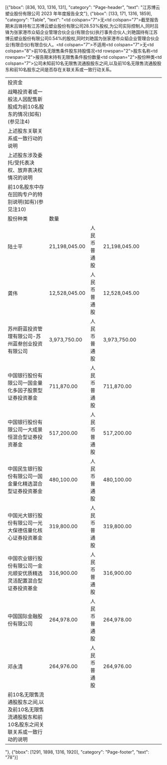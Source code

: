 [{"bbox": [836, 103, 1316, 131], "category": "Page-header", "text": "江苏博云塑业股份有限公司 2023 年年度报告全文"}, {"bbox": [133, 171, 1316, 1859], "category": "Table", "text": "<table><tbody><tr><td>投资金</td><td></td><td></td><td></td><td></td><td></td><td></td><td></td></tr><tr><td>战略投资者或一般法人因配售新股成为前10名股东的情况(如有)(参见注4)</td><td colspan=\"7\">无</td></tr><tr><td>上述股东关联关系或一致行动的说明</td><td colspan=\"7\">截至报告期末吕锋持有江苏博云塑业股份有限公司28.53%股权,为公司实际控制人,同时吕锋为张家港市众韬企业管理合伙企业(有限合伙)执行事务合伙人;刘艳国持有江苏博云塑业股份有限公司0.54%的股权,同时刘艳国为张家港市众韬企业管理合伙企业(有限合伙)有限合伙人。</td></tr><tr><td>上述股东涉及委托/受托表决权、放弃表决权情况的说明</td><td colspan=\"7\">不适用</td></tr><tr><td>前10名股东中存在回购专户的特别说明(如有)(参见注10)</td><td colspan=\"7\">无</td></tr><tr><td colspan=\"8\">前10名无限售条件股东持股情况</td></tr><tr><td rowspan=\"2\">股东名称</td><td rowspan=\"2\">报告期末持有无限售条件股份数量</td><td colspan=\"2\">股份种类</td></tr><tr><td>股份种类</td><td>数量</td></tr><tr><td>陆士平</td><td>21,198,045.00</td><td>人民币普通股</td><td>21,198,045.00</td></tr><tr><td>龚伟</td><td>12,528,045.00</td><td>人民币普通股</td><td>12,528,045.00</td></tr><tr><td>苏州蔚蓝投资管理有限公司-苏州蓝叁创业投资有限公司</td><td>3,973,750.00</td><td>人民币普通股</td><td>3,973,750.00</td></tr><tr><td>中国银行股份有限公司一国金量化多因子股票型证券投资基金</td><td>711,870.00</td><td>人民币普通股</td><td>711,870.00</td></tr><tr><td>中国银行股份有限公司一大成景恒混合型证券投资基金</td><td>517,200.00</td><td>人民币普通股</td><td>517,200.00</td></tr><tr><td>中国民生银行股份有限公司一国金量化精选混合型证券投资基金</td><td>480,100.00</td><td>人民币普通股</td><td>480,100.00</td></tr><tr><td>中国光大银行股份有限公司一光大保德信量化核心证券投资基金</td><td>319,800.00</td><td>人民币普通股</td><td>319,800.00</td></tr><tr><td>中国农业银行股份有限公司一金元顺安优质精选灵活配置混合型证券投资基金</td><td>316,900.00</td><td>人民币普通股</td><td>316,900.00</td></tr><tr><td>中国国际金融股份有限公司</td><td>264,978.00</td><td>人民币普通股</td><td>264,978.00</td></tr><tr><td>邓永清</td><td>264,976.00</td><td>人民币普通股</td><td>264,976.00</td></tr><tr><td>前10名无限售流通股股东之间,以及前10名无限售流通股股东和前10名股东之间关联关系或一致行动的说明</td><td colspan=\"7\">公司未知前10名无限售流通股股东之间,以及前10名无限售流通股股东和前10名股东之间是否存在关联关系或一致行动关系。</td></tr></tbody></table>"}, {"bbox": [1291, 1898, 1316, 1920], "category": "Page-footer", "text": "78"}]